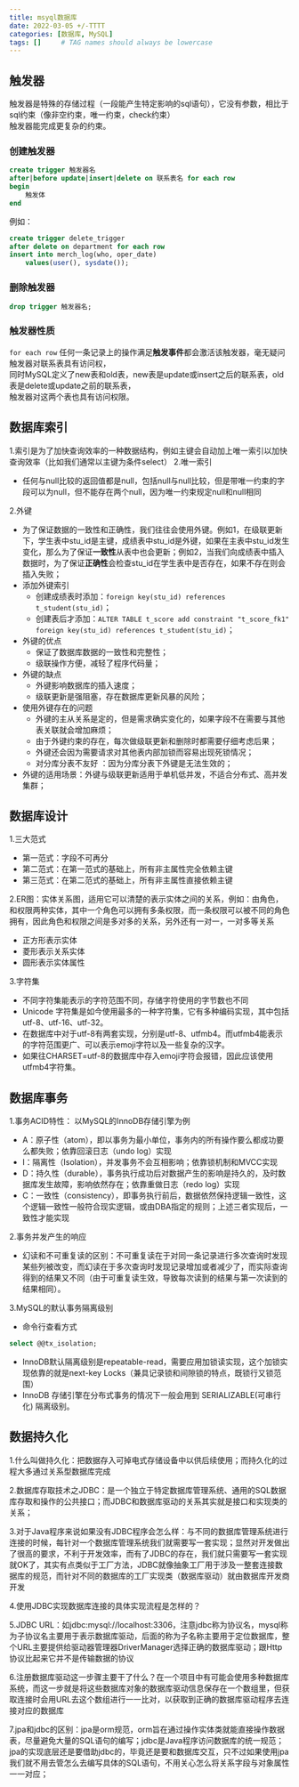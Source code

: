 ```yaml
---
title: msyql数据库
date: 2022-03-05 +/-TTTT
categories: [数据库, MySQL]
tags: []     # TAG names should always be lowercase
---
```


## 触发器
触发器是特殊的存储过程（一段能产生特定影响的sql语句），它没有参数，相比于sql约束（像非空约束，唯一约束，check约束）<br/>
触发器能完成更复杂的约束。

### 创建触发器
```sql
create trigger 触发器名
after|before update|insert|delete on 联系表名 for each row
begin
    触发体
end
```

例如：

```sql
create trigger delete_trigger
after delete on department for each row
insert into merch_log(who, oper_date)
    values(user(), sysdate());
```

### 删除触发器

```sql
drop trigger 触发器名;
```

### 触发器性质
`for each row` 任何一条记录上的操作满足**触发事件**都会激活该触发器，毫无疑问触发器对联系表具有访问权，<br/>
同时MySQL定义了new表和old表，new表是update或insert之后的联系表，old表是delete或update之前的联系表，<br/>
触发器对这两个表也具有访问权限。

## 数据库索引
1.索引是为了加快查询效率的一种数据结构，例如主键会自动加上唯一索引以加快查询效率（比如我们通常以主键为条件select）
2.唯一索引

- 任何与null比较的返回值都是null，包括null与null比较，但是带唯一约束的字段可以为null，但不能存在两个null，因为唯一约束规定null和null相同

2.外键

- 为了保证数据的一致性和正确性，我们往往会使用外键。例如1，在级联更新下，学生表中stu_id是主键，成绩表中stu_id是外键，如果在主表中stu_id发生变化，那么为了保证**一致性**从表中也会更新；例如2，当我们向成绩表中插入数据时，为了保证**正确性**会检查stu_id在学生表中是否存在，如果不存在则会插入失败；
- 添加外键索引
    + 创建成绩表时添加：`foreign key(stu_id) references t_student(stu_id)`；
    + 创建表后才添加：`ALTER TABLE t_score add constraint "t_score_fk1" foreign key(stu_id) references t_student(stu_id)`；
- 外键的优点
    + 保证了数据库数据的一致性和完整性；
    + 级联操作方便，减轻了程序代码量；
- 外键的缺点
    + 外键影响数据库的插入速度；
    + 级联更新是强阻塞，存在数据库更新风暴的风险；
- 使用外键存在的问题
    + 外键的主从关系是定的，但是需求确实变化的，如果字段不在需要与其他表关联就会增加麻烦；
    + 由于外键约束的存在，每次做级联更新和删除时都需要仔细考虑后果；
    + 外键还会因为需要请求对其他表内部加锁而容易出现死锁情况；
    + 对分库分表不友好 ：因为分库分表下外键是无法生效的；
- 外键的适用场景：外键与级联更新适用于单机低并发，不适合分布式、高并发集群；


## 数据库设计
1.三大范式

- 第一范式：字段不可再分
- 第二范式：在第一范式的基础上，所有非主属性完全依赖主键
- 第三范式：在第二范式的基础上，所有非主属性直接依赖主键

2.ER图：实体关系图，适用它可以清楚的表示实体之间的关系，例如：由角色，和权限两种实体，其中一个角色可以拥有多条权限，而一条权限可以被不同的角色拥有，因此角色和权限之间是多对多的关系，另外还有一对一，一对多等关系

- 正方形表示实体
- 菱形表示关系实体
- 圆形表示实体属性

3.字符集

- 不同字符集能表示的字符范围不同，存储字符使用的字节数也不同
- Unicode 字符集是如今使用最多的一种字符集，它有多种编码实现，其中包括utf-8、utf-16、utf-32。
- 在数据库中对于utf-8有两套实现，分别是utf-8、utfmb4。而utfmb4能表示的字符范围更广、可以表示emoji字符以及一些复杂的汉字。
- 如果往CHARSET=utf-8的数据库中存入emoji字符会报错，因此应该使用utfmb4字符集。

## 数据库事务
1.事务ACID特性：
以MySQL的InnoDB存储引擎为例
- A：原子性（atom），即以事务为最小单位，事务内的所有操作要么都成功要么都失败；依靠回滚日志（undo log）实现
- I：隔离性（Isolation），并发事务不会互相影响；依靠锁机制和MVCC实现
- D：持久性（durable），事务执行成功后对数据产生的影响是持久的，及时数据库发生故障，影响依然存在；依靠重做日志（redo log）实现
- C：一致性（consistency），即事务执行前后，数据依然保持逻辑一致性，这个逻辑一致性一般符合现实逻辑，或由DBA指定的规则；上述三者实现后，一致性才能实现

2.事务并发产生的响应

- 幻读和不可重复读的区别：不可重复读在于对同一条记录进行多次查询时发现某些列被改变，而幻读在于多次查询时发现记录增加或者减少了，而实际查询得到的结果又不同（由于可重复读生效，导致每次读到的结果与第一次读到的结果相同）。

3.MySQL的默认事务隔离级别

- 命令行查看方式
```SQL
select @@tx_isolation;
```
- InnoDB默认隔离级别是repeatable-read，需要应用加锁读实现，这个加锁实现依靠的就是next-key Locks（兼具记录锁和间隙锁的特点，既锁行又锁范围）
- InnoDB 存储引擎在分布式事务的情况下一般会用到 SERIALIZABLE(可串行化) 隔离级别。

## 数据持久化
1.什么叫做持久化：把数据存入可掉电式存储设备中以供后续使用；而持久化的过程大多通过关系型数据库完成

2.数据库存取技术之JDBC：是一个独立于特定数据库管理系统、通用的SQL数据库存取和操作的公共接口；而JDBC和数据库驱动的关系其实就是接口和实现类的关系；

3.对于Java程序来说如果没有JDBC程序会怎么样：与不同的数据库管理系统进行连接的时候，每针对一个数据库管理系统我们就需要写一套实现；显然对开发做出了很高的要求，不利于开发效率，而有了JDBC的存在，我们就只需要写一套实现就OK了，其实有点类似于工厂方法，JDBC就像抽象工厂用于涉及一整套连接数据库的规范，而针对不同的数据库的工厂实现类（数据库驱动）就由数据库开发商开发

4.使用JDBC实现数据库连接的具体实现流程是怎样的？

5.JDBC URL：如jdbc:mysql://localhost:3306，注意jdbc称为协议名，mysql称为子协议名主要用于表示数据库驱动，后面的称为子名称主要用于定位数据库，整个URL主要提供给驱动器管理器DriverManager选择正确的数据库驱动；跟Http协议比起来它并不是传输数据的协议

6.注册数据库驱动这一步骤主要干了什么？在一个项目中有可能会使用多种数据库系统，而这一步就是将这些数据库对象的数据库驱动信息保存在一个数组里，但获取连接时会用URL去这个数组进行一一比对，以获取到正确的数据库驱动程序去连接对应的数据库

7.jpa和jdbc的区别：jpa是orm规范，orm旨在通过操作实体类就能直接操作数据表，尽量避免大量的SQL语句的编写；jdbc是Java程序访问数据库的统一规范；jpa的实现底层还是要借助jdbc的，毕竟还是要和数据库交互，只不过如果使用jpa我们就不用去管怎么去编写具体的SQL语句，不用关心怎么将关系字段与对象属性一一对应；